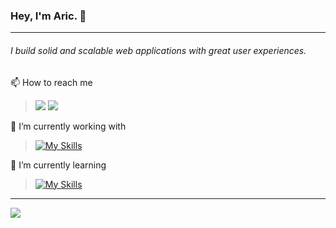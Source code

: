 ### Hey, I'm Aric. 👋
---
###### *I build solid and scalable web applications with great user experiences.*



📫 How to reach me 

>[![](https://img.shields.io/badge/Gmail-D14836?style=for-the-badge&logo=gmail&logoColor=white)](arich212@gmail.com)
>[![](https://img.shields.io/badge/linkedin-%230077B5.svg?style=for-the-badge&logo=linkedin)](https://www.linkedin.com/in/aric-hylton-8a3394177/)



🔭 I’m currently working with 



> [![My Skills](https://skillicons.dev/icons?i=react,js,express,nodejs,html,css,python,mongodb)](https://skillicons.dev)


🌱 I’m currently learning 

 
> [![My Skills](https://skillicons.dev/icons?i=ts,sass)](https://skillicons.dev)

<hr/>

<img src="https://github-readme-stats.vercel.app/api?username=arichylton&show_icons=true&hide=contribs&theme=dracula&hide_border=true"/>

<!--
**arichylton/arichylton** is a ✨ _special_ ✨ repository because its `README.md` (this file) appears on your GitHub profile.

Here are some ideas to get you started:

- 🔭 I’m currently working with ...
- 🌱 I’m currently learning ...
- 👯 I’m looking to collaborate on ...
- 🤔 I’m looking for help with ...
- 💬 Ask me about ...
- 📫 How to reach me: ...
- 😄 Pronouns: ...
- ⚡ Fun fact: ...
-->

